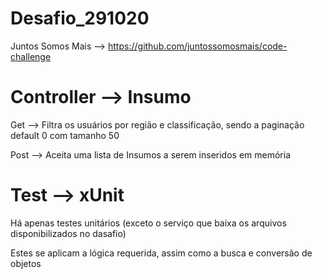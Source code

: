 # Desafio_291020
Juntos Somos Mais --> https://github.com/juntossomosmais/code-challenge

# Controller --> Insumo
Get --> Filtra os usuários por região e classificação, sendo a paginação default 0 com tamanho 50

Post --> Aceita uma lista de Insumos a serem inseridos em memória

# Test --> xUnit
Há apenas testes unitários (exceto o serviço que baixa os arquivos disponibilizados no dasafio)

Estes se aplicam a lógica requerida, assim como a busca e conversão de objetos
